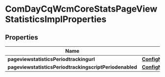 
# ComDayCqWcmCoreStatsPageViewStatisticsImplProperties

## Properties
Name | Type | Description | Notes
------------ | ------------- | ------------- | -------------
**pageviewstatisticsPeriodtrackingurl** | [**ConfigNodePropertyString**](ConfigNodePropertyString.md) |  |  [optional]
**pageviewstatisticsPeriodtrackingscriptPeriodenabled** | [**ConfigNodePropertyString**](ConfigNodePropertyString.md) |  |  [optional]



